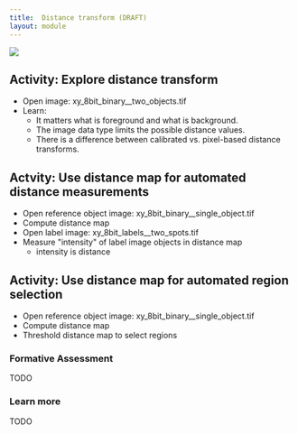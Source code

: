 ```yaml
---
title:  Distance transform (DRAFT)
layout: module
---
```


<img src='https://g.gravizo.com/svg?
 digraph G {
        shift [fontcolor=white,color=white];
        "binary image" -> "distance transform" -> "distance map";
	"distance map" -> "values are distances";
}
'/>

## Activity: Explore distance transform

- Open image: xy_8bit_binary__two_objects.tif
- Learn:
	- It matters what is foreground and what is background.
	- The image data type limits the possible distance values.
	- There is a difference between calibrated vs. pixel-based distance transforms.


## Actvity: Use distance map for automated distance measurements

- Open reference object image: xy_8bit_binary__single_object.tif
- Compute distance map
- Open label image: xy_8bit_labels__two_spots.tif
- Measure "intensity" of label image objects in distance map
	- intensity is distance

## Activity: Use distance map for automated region selection

- Open reference object image: xy_8bit_binary__single_object.tif
- Compute distance map
- Threshold distance map to select regions

### Formative Assessment

TODO

### Learn more

TODO
